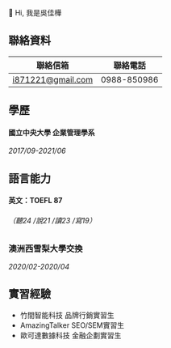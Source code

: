  👋 Hi, 我是吳佳樺
## 聯絡資料
| 聯絡信箱         | 聯絡電話     |
| -------------    |:-----------:|
| i871221@gmail.com| 0988-850986 |
## 學歷
#### 國立中央大學 企業管理學系
*2017/09-2021/06*  
## 語言能力
#### 英文：TOEFL 87
###### （聽24 /說21 /讀23 /寫19）
### 澳洲西雪梨大學交換 
_2020/02-2020/04_
## 實習經驗
* 竹間智能科技 品牌行銷實習生
* AmazingTalker SEO/SEM實習生
* 歐可達數據科技 金融企劃實習生
<!---
chiahuawu/chiahuawu is a ✨ special ✨ repository because its `README.md` (this file) appears on your GitHub profile.
You can click the Preview link to take a look at your changes.
--->

